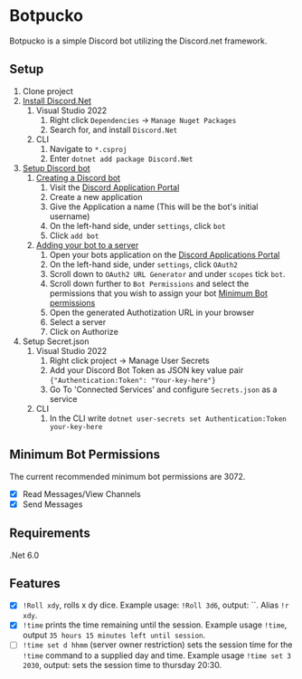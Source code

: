 # Botpucko
Botpucko is a simple Discord bot utilizing the Discord.net framework.

## Setup
1. Clone project
2. [Install Discord.Net](https://discordnet.dev/guides/getting_started/installing.html)
   1. Visual Studio 2022
      1. Right click `Dependencies` -> `Manage Nuget Packages`
      2. Search for, and install `Discord.Net`
   2. CLI
      1. Navigate to `*.csproj`
      2. Enter `dotnet add package Discord.Net`
3. [Setup Discord bot](https://discordnet.dev/guides/getting_started/first-bot.html)
   1. [Creating a Discord bot](https://discordnet.dev/guides/getting_started/first-bot.html#creating-a-discord-bot)
      1. Visit the [Discord Application Portal](https://discord.com/developers/applications/)
      2. Create a new application
      3. Give the Application a name (This will be the bot's initial username)
      4. On the left-hand side, under `settings`, click `bot`
      5. Click `add bot`
   2. [Adding your bot to a server](https://discordnet.dev/guides/getting_started/first-bot.html#adding-your-bot-to-a-server)
      1. Open your bots application on the [Discord Applications Portal](https://discord.com/developers/applications/)
      2. On the left-hand side, under `settings`, click `OAuth2`
      3. Scroll down to `OAuth2 URL Generator` and under `scopes` tick `bot`.
      4. Scroll down further to `Bot Permissions` and select the permissions that you wish to assign your bot [Minimum Bot permissions](#minimum-bot-permissions)
      5. Open the generated Authotization URL in your browser
      6. Select a server
      7. Click on Authorize
3. Setup Secret.json
   1. Visual Studio 2022
      1. Right click project -> Manage User Secrets
      2. Add your Discord Bot Token as JSON key value pair `{"Authentication:Token": "Your-key-here"}`
      3. Go To 'Connected Services' and configure `Secrets.json` as a service
   2. CLI
      1. In the CLI write `dotnet user-secrets set Authentication:Token your-key-here`

## Minimum Bot Permissions
The current recommended minimum bot permissions are 3072.
- [x] Read Messages/View Channels
- [x] Send Messages

## Requirements
.Net 6.0

## Features
- [x] `!Roll xdy`, rolls x dy dice. Example usage: `!Roll 3d6`, output: ``. Alias `!r xdy`.
- [x] `!time` prints the time remaining until the session. Example usage `!time`, output `35 hours 15 minutes left until session`.
- [ ] `!time set d hhmm` (server owner restriction) sets the session time for the `!time` command to a supplied day and time. Example usage `!time set 3 2030`, output: sets the session time to thursday 20:30.
